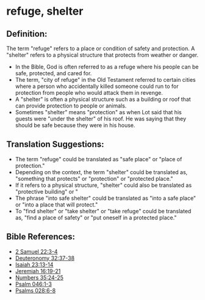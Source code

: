 
# refuge, shelter #

## Definition: ##

The term "refuge" refers to a place or condition of safety and protection. A "shelter" refers to a physical structure that protects from weather or danger.

* In the Bible, God is often referred to as a refuge where his people can be safe, protected, and cared for.
* The term, "city of refuge" in the Old Testament referred to certain cities where a person who accidentally killed someone could run to for protection from people who would attack them in revenge.
* A "shelter" is often a physical structure such as a building or roof that can provide protection to people or animals.
* Sometimes "shelter" means "protection" as when Lot said that his guests were "under the shelter" of his roof. He was saying that they should be safe because they were in his house.

## Translation Suggestions: ##

* The term "refuge" could be translated as "safe place" or "place of protection."
* Depending on the context, the term "shelter" could be translated as, "something that protects" or "protection" or "protected place."
* If it refers to a physical structure, "shelter" could also be translated as "protective building" or "
* The phrase "into safe shelter" could be translated as "into a safe place" or "into a place that will protect."
* To "find shelter" or "take shelter" or "take refuge" could be translated as, "find a place of safety" or "put oneself in a protected place."

## Bible References: ##

* [2 Samuel 22:3-4](https://door43.org/en/bible/notes/2sa/22/03)
* [Deuteronomy 32:37-38](https://door43.org/en/bible/notes/deu/32/37)
* [Isaiah 23:13-14](https://door43.org/en/bible/notes/isa/23/13)
* [Jeremiah 16:19-21](https://door43.org/en/bible/notes/jer/16/19)
* [Numbers 35:24-25](https://door43.org/en/bible/notes/num/35/24)
* [Psalm 046:1-3](https://door43.org/en/bible/notes/psa/046/001)
* [Psalms 028:6-8](https://door43.org/en/bible/notes/psa/028/006)

